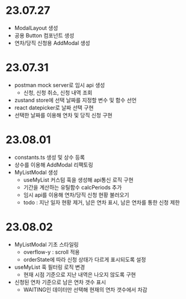 # 23.07.27

- ModalLayout 생성
- 공용 Button 컴포넌트 생성
- 연차/당직 신청용 AddModal 생성

# 23.07.31

- postman mock server로 임시 api 생성
  - 신청, 신청 취소, 신청 내역 조회
- zustand store에 선택 날짜를 지정할 변수 및 함수 선언
- react datepicker로 날짜 선택 구현
- 선택한 날짜를 이용해 연차 및 당직 신청 구현

# 23.08.01

- constants.ts 생성 및 상수 등록
- 상수를 이용해 AddModal 리팩토링
- MyListModal 생성
  - useMyList 커스텀 훅을 생성해 api통신 로직 구현
  - 기간을 계산하는 유틸함수 calcPeriods 추가
  - 임시 api를 이용해 연차/당직 신청 현황 불러오기
  - todo : 지난 일자 현황 제거, 남은 연차 표시, 남은 연차를 통한 신청 제한

# 23.08.02

- MyListModal 기초 스타일링
  - overflow-y : scroll 적용
  - orderState에 따라 신청 상태가 다르게 표시되도록 설정
- useMyList 훅 필터링 로직 변경
  - 현재 시점 기준으로 지난 내역은 나오지 않도록 구현
- 신청된 연차 기준으로 남은 연차 갯수 표시
  - WAITING인 데이터만 선택해 현재의 연차 갯수에서 차감
